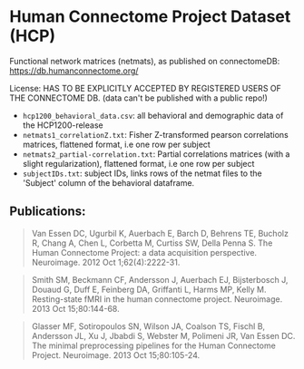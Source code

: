 Human Connectome Project Dataset (HCP)
======================================

Functional network matrices (netmats), as published on connectomeDB: https://db.humanconnectome.org/

License: HAS TO BE EXPLICITLY ACCEPTED BY REGISTERED USERS OF THE CONNECTOME DB.
(data can't be published with a public repo!)


- `hcp1200_behavioral_data.csv`: all behavioral and demographic data of the HCP1200-release
- `netmats1_correlationZ.txt`: Fisher Z-transformed pearson correlations matrices, flattened format, i.e one row per subject
- `netmats2_partial-correlation.txt`: Partial correlations matrices (with a slight regularization), flattened format, i.e one row per subject
- `subjectIDs.txt`: subject IDs, links rows of the netmat files to the 'Subject' column of the behavioral dataframe.

Publications:
-------------

> Van Essen DC, Ugurbil K, Auerbach E, Barch D, Behrens TE, Bucholz R, Chang A, Chen L, Corbetta M, Curtiss SW, Della Penna S. The Human Connectome Project: a data acquisition perspective. Neuroimage. 2012 Oct 1;62(4):2222-31.

> Smith SM, Beckmann CF, Andersson J, Auerbach EJ, Bijsterbosch J, Douaud G, Duff E, Feinberg DA, Griffanti L, Harms MP, Kelly M. Resting-state fMRI in the human connectome project. Neuroimage. 2013 Oct 15;80:144-68.

> Glasser MF, Sotiropoulos SN, Wilson JA, Coalson TS, Fischl B, Andersson JL, Xu J, Jbabdi S, Webster M, Polimeni JR, Van Essen DC. The minimal preprocessing pipelines for the Human Connectome Project. Neuroimage. 2013 Oct 15;80:105-24.

